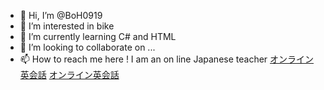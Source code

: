 - 👋 Hi, I’m @BoH0919
- 👀 I’m interested in bike
- 🌱 I’m currently learning C# and HTML
- 💞️ I’m looking to collaborate on ...
- 📫 How to reach me here ! I am an on line Japanese teacher
<a href="https://jp.amazingtalker.com/tutors/english">オンライン英会話</a>
<a href="https://jp.amazingtalker.com/tutors/english">オンライン英会話</a>
<!---
BoH0919/BoH0919 is a ✨ special ✨ repository because its `README.md` (this file) appears on your GitHub profile.
You can click the Preview link to take a look at your changes.
--->

